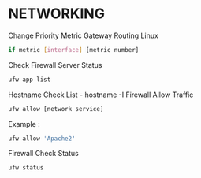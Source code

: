 # NETWORKING

Change Priority Metric Gateway Routing Linux

```bash
if metric [interface] [metric number]
```

Check Firewall Server Status

```bash
ufw app list
```

Hostname Check List - hostname -I
Firewall Allow Traffic

```bash
ufw allow [network service]
```

Example :

```bash
ufw allow 'Apache2'
```

Firewall Check Status

```bash
ufw status
```
